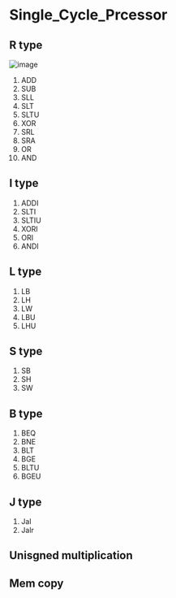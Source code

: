 # Single_Cycle_Prcessor

## R type

![image](https://github.com/user-attachments/assets/7cf1d0b9-32c5-46e8-8706-e2e42a96ef1f)

1. ADD
2. SUB
3. SLL
4. SLT
5. SLTU
6. XOR
7. SRL
8. SRA
9. OR
10. AND

## I type

1. ADDI
2. SLTI
3. SLTIU
4. XORI
5. ORI
6. ANDI

## L type

1. LB
2. LH
3. LW
4. LBU
5. LHU

## S type

1. SB
2. SH
3. SW

## B type

1. BEQ
2. BNE
3. BLT
4. BGE
5. BLTU
6. BGEU

## J type

1. Jal
2. Jalr

## Unisgned multiplication



## Mem copy
